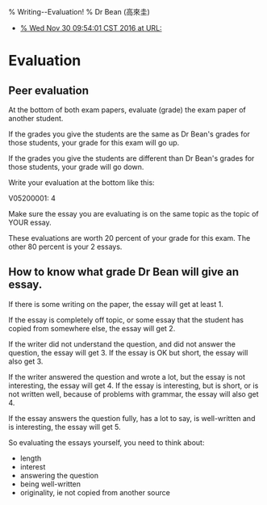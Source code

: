 % Writing--Evaluation!
% Dr Bean (高來圭)
- [% Wed Nov 30 09:54:01 CST 2016 at URL: ](https://github.com/drbean/curriculum/tree/master/writing)

# Evaluation

## Peer evaluation

At the bottom of both exam papers, evaluate (grade) the exam paper of another student.

If the grades you give the students are the same as Dr Bean's grades for those students, your grade for this exam will go up.

If the grades you give the students are different than Dr Bean's grades for those students, your grade will go down.

Write your evaluation at the bottom like this:

V05200001: 4

Make sure the essay you are evaluating is on the same topic as the topic of YOUR essay.

These evaluations are worth 20 percent of your grade for this exam. The other 80 percent is your 2 essays.

## How to know what grade Dr Bean will give an essay.

If there is some writing on the paper, the essay will get at least 1.

If the essay is completely off topic, or some essay that the student has copied from somewhere else, the essay will get 2.

If the writer did not understand the question, and did not answer the question, the essay will get 3. If the essay is OK but short, the essay will also get 3.

If the writer answered the question and wrote a lot, but the essay is not interesting, the essay will get 4. If the essay is interesting, but is short, or is not written well, because of problems with grammar, the essay will also get 4.

If the essay answers the question fully, has a lot to say, is well-written and is interesting, the essay will get 5.

So evaluating the essays yourself, you need to think about:

* length
* interest
* answering the question
* being well-written
* originality, ie not copied from another source
